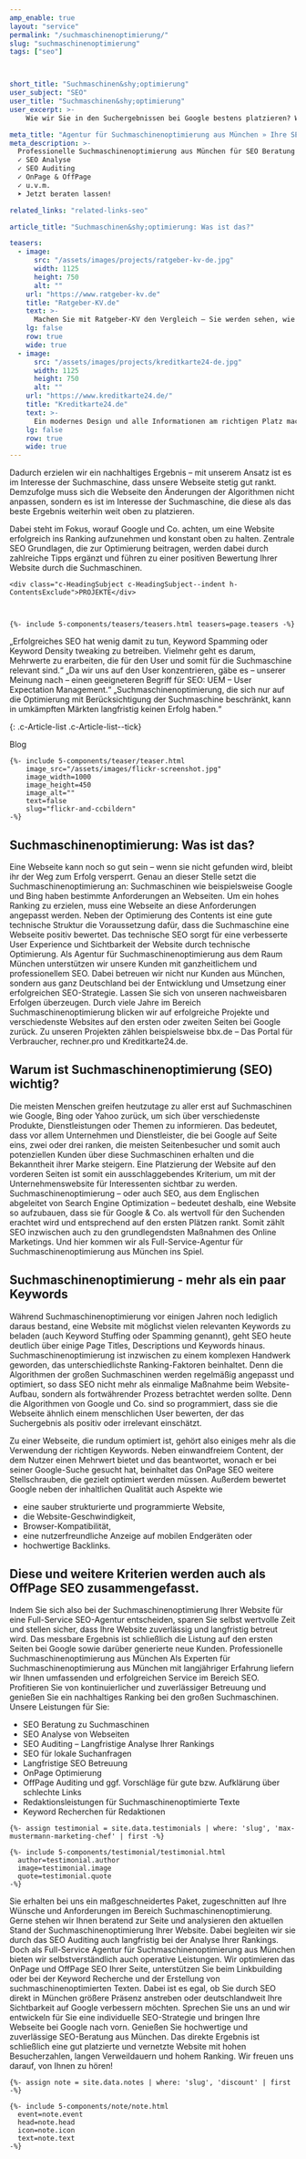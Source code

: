 ```yaml
---
amp_enable: true
layout: "service"
permalink: "/suchmaschinenoptimierung/"
slug: "suchmaschinenoptimierung"
tags: ["seo"]



short_title: "Suchmaschinen&shy;optimierung"
user_subject: "SEO"
user_title: "Suchmaschinen&shy;optimierung"
user_excerpt: >-
    Wie wir Sie in den Suchergebnissen bei Google bestens platzieren? Wir verfolgen den gleichen Ansatz wie die Suchmaschine: Genau wie Google richten wir alle Eigenschaften einer Webseite auf den User aus. Unser Ziel ist es somit, dem Suchmaschinennutzer das beste Ergebnis auf seine Suchanfrage zu bieten. Eine positive User-Experience ist grundlegend, damit Google eine Webseite auf den ersten Seiten gut positioniert. Wir unterstützen unsere Kunden dabei, mit ihrer Webseite das beste Ergebnis auf relevante Suchanfragen zu garantieren. Somit ist es im Interesse von Google, die Website gut zu platzieren. Denn das langfristige Ziel von Suchmaschinen ist es, dass die Nutzer mit den Suchergebnissen zufrieden sind und die Suchmaschine daher weiterhin einsetzen. 

meta_title: "Agentur für Suchmaschinenoptimierung aus München » Ihre SEO-Experten"
meta_description: >-
  Professionelle Suchmaschinenoptimierung aus München für SEO Beratung
  ✓ SEO Analyse
  ✓ SEO Auditing
  ✓ OnPage & OffPage
  ✓ u.v.m.
  ➤ Jetzt beraten lassen!

related_links: "related-links-seo"

article_title: "Suchmaschinen&shy;optimierung: Was ist das?"

teasers:
  - image:
      src: "/assets/images/projects/ratgeber-kv-de.jpg"
      width: 1125
      height: 750
      alt: ""
    url: "https://www.ratgeber-kv.de"
    title: "Ratgeber-KV.de"
    text: >-
      Machen Sie mit Ratgeber-KV den Vergleich – Sie werden sehen, wie viel Sie beim Top-Anbieter Ihres gewünschten Krankenversicherungs-Tarifs bezahlen würden!
    lg: false
    row: true
    wide: true
  - image:
      src: "/assets/images/projects/kreditkarte24-de.jpg"
      width: 1125
      height: 750
      alt: ""
    url: "https://www.kreditkarte24.de/"
    title: "Kreditkarte24.de"
    text: >-
      Ein modernes Design und alle Informationen am richtigen Platz machen den Kreditkarten-Vergleich einfach, übersichtlich und schnell.
    lg: false
    row: true
    wide: true
---
```





Dadurch erzielen wir ein nachhaltiges Ergebnis – mit unserem Ansatz ist es im Interesse der Suchmaschine, dass unsere Webseite stetig gut rankt. Demzufolge muss sich die Webseite den Änderungen der Algorithmen nicht anpassen, sondern es ist im Interesse der Suchmaschine, die diese als das beste Ergebnis weiterhin weit oben zu platzieren. 

Dabei steht im Fokus, worauf Google und Co. achten, um eine Website erfolgreich ins Ranking aufzunehmen und konstant oben zu halten. Zentrale SEO Grundlagen, die zur Optimierung beitragen, werden dabei durch zahlreiche Tipps ergänzt und führen zu einer positiven Bewertung Ihrer Website durch die Suchmaschinen. 



<div class="h-ArticleExclude h-ArticleExclude--indent h-ArticleExclude--sm" markdown="0">

    <div class="c-HeadingSubject c-HeadingSubject--indent h-ContentsExclude">PROJEKTE</div>



    {%- include 5-components/teasers/teasers.html teasers=page.teasers -%}

</div>

„Erfolgreiches SEO hat wenig damit zu tun, Keyword Spamming oder Keyword Density tweaking zu betreiben. Vielmehr geht es darum, Mehrwerte zu erarbeiten, die für den User und somit für die Suchmaschine relevant sind.“
„Da wir uns auf den User konzentrieren, gäbe es – unserer Meinung nach – einen geeigneteren Begriff für SEO: UEM – User Expectation Management.“
„Suchmaschinenoptimierung, die sich nur auf die Optimierung mit Berücksichtigung der Suchmaschine beschränkt, kann in umkämpften Märkten langfristig keinen Erfolg haben.“ 

{: .c-Article-list .c-Article-list--tick}

<div class="c-Article-float c-Article-float--wide h-ArticleExclude h-ArticleExclude--indent h-ArticleExclude--float" markdown="0">

<div class="c-HeadingSubject c-HeadingSubject--indent h-ContentsExclude">Blog</div>

    {%- include 5-components/teaser/teaser.html
        image_src="/assets/images/flickr-screenshot.jpg"
        image_width=1000
        image_height=450
        image_alt=""
        text=false
        slug="flickr-and-ccbildern"
    -%}

</div>



## Suchmaschinenoptimierung: Was ist das?
Eine Webseite kann noch so gut sein – wenn sie nicht gefunden wird, bleibt ihr der Weg zum Erfolg versperrt. Genau an dieser Stelle setzt die Suchmaschinenoptimierung an: Suchmaschinen wie beispielsweise Google und Bing haben bestimmte Anforderungen an Webseiten. Um ein hohes Ranking zu erzielen, muss eine Webseite an diese Anforderungen angepasst werden. Neben der Optimierung des Contents ist eine gute technische Struktur die Voraussetzung dafür, dass die Suchmaschine eine Webseite positiv bewertet. Das technische SEO sorgt für eine verbesserte User Experience und Sichtbarkeit der Website durch technische Optimierung. 
Als Agentur für Suchmaschinenoptimierung aus dem Raum München unterstützen wir unsere Kunden mit ganzheitlichem und professionellem SEO. Dabei betreuen wir nicht nur Kunden aus München, sondern aus ganz Deutschland bei der Entwicklung und Umsetzung einer erfolgreichen SEO-Strategie.
Lassen Sie sich von unseren nachweisbaren Erfolgen überzeugen. Durch viele Jahre im Bereich Suchmaschinenoptimierung blicken wir auf erfolgreiche Projekte und verschiedenste Websites auf den ersten oder zweiten Seiten bei Google zurück. Zu unseren Projekten zählen beispielsweise bbx.de – Das Portal für Verbraucher, rechner.pro und Kreditkarte24.de.

## Warum ist Suchmaschinenoptimierung (SEO) wichtig?
Die meisten Menschen greifen heutzutage zu aller erst auf Suchmaschinen wie Google, Bing oder Yahoo zurück, um sich über verschiedenste Produkte, Dienstleistungen oder Themen zu informieren.
Das bedeutet, dass vor allem Unternehmen und Dienstleister, die bei Google auf Seite eins, zwei oder drei ranken, die meisten Seitenbesucher und somit auch potenziellen Kunden über diese Suchmaschinen erhalten und die Bekanntheit ihrer Marke steigern.
Eine Platzierung der Website auf den vorderen Seiten ist somit ein ausschlaggebendes Kriterium, um mit der Unternehmenswebsite für Interessenten sichtbar zu werden.
Suchmaschinenoptimierung – oder auch SEO, aus dem Englischen abgeleitet von Search Engine Optimization – bedeutet deshalb, eine Website so aufzubauen, dass sie für Google & Co. als wertvoll für den Suchenden erachtet wird und entsprechend auf den ersten Plätzen rankt. Somit zählt SEO inzwischen auch zu den grundlegendsten Maßnahmen des Online Marketings. Und hier kommen wir als Full-Service-Agentur für Suchmaschinenoptimierung aus München ins Spiel.

## Suchmaschinenoptimierung - mehr als ein paar Keywords
Während Suchmaschinenoptimierung vor einigen Jahren noch lediglich daraus bestand, eine Website mit möglichst vielen relevanten Keywords zu beladen (auch Keyword Stuffing oder Spamming genannt), geht SEO heute deutlich über einige Page Titles, Descriptions und Keywords hinaus. 
Suchmaschinenoptimierung ist inzwischen zu einem komplexen Handwerk geworden, das unterschiedlichste Ranking-Faktoren beinhaltet. Denn die Algorithmen der großen Suchmaschinen werden regelmäßig angepasst und optimiert, so dass SEO nicht mehr als einmalige Maßnahme beim Website-Aufbau, sondern als fortwährender Prozess betrachtet werden sollte. Denn die Algorithmen von Google und Co. sind so programmiert, dass sie die Webseite ähnlich einem menschlichen User bewerten, der das Suchergebnis als positiv oder irrelevant einschätzt.

Zu einer Webseite, die rundum optimiert ist, gehört also einiges mehr als die Verwendung der richtigen Keywords. Neben einwandfreiem Content, der dem Nutzer einen Mehrwert bietet und das beantwortet, wonach er bei seiner Google-Suche gesucht hat, beinhaltet das OnPage SEO weitere Stellschrauben, die gezielt optimiert werden müssen. Außerdem bewertet Google neben der inhaltlichen Qualität auch Aspekte wie
 * eine sauber strukturierte und programmierte Website,
 * die Website-Geschwindigkeit,
 * Browser-Kompatibilität,
 * eine nutzerfreundliche Anzeige auf mobilen Endgeräten oder
 * hochwertige Backlinks.

## Diese und weitere Kriterien werden auch als OffPage SEO zusammengefasst.
Indem Sie sich also bei der Suchmaschinenoptimierung Ihrer Website für eine Full-Service SEO-Agentur entscheiden, sparen Sie selbst wertvolle Zeit und stellen sicher, dass Ihre Website zuverlässig und langfristig betreut wird. Das messbare Ergebnis ist schließlich die Listung auf den ersten Seiten bei Google sowie darüber generierte neue Kunden.
Professionelle Suchmaschinenoptimierung aus München
Als Experten für Suchmaschinenoptimierung aus München mit langjähriger Erfahrung liefern wir Ihnen umfassenden und erfolgreichen Service im Bereich SEO. Profitieren Sie von kontinuierlicher und zuverlässiger Betreuung und genießen Sie ein nachhaltiges Ranking bei den großen Suchmaschinen.
Unsere Leistungen für Sie:
 * SEO Beratung zu Suchmaschinen
 * SEO Analyse von Webseiten
 * SEO Auditing – Langfristige Analyse Ihrer Rankings
 * SEO für lokale Suchanfragen
 * Langfristige SEO Betreuung
 * OnPage Optimierung
 * OffPage Auditing und ggf. Vorschläge für gute bzw. Aufklärung über schlechte Links
 * Redaktionsleistungen für Suchmaschinenoptimierte Texte
 * Keyword Recherchen für Redaktionen


<div class="h-ArticleExclude h-ArticleExclude--indent" markdown="0">

    {%- assign testimonial = site.data.testimonials | where: 'slug', 'max-mustermann-marketing-chef' | first -%}

    {%- include 5-components/testimonial/testimonial.html
      author=testimonial.author
      image=testimonial.image
      quote=testimonial.quote
    -%}

</div>


 

Sie erhalten bei uns ein maßgeschneidertes Paket, zugeschnitten auf Ihre Wünsche und Anforderungen im Bereich Suchmaschinenoptimierung. Gerne stehen wir Ihnen beratend zur Seite und analysieren den aktuellen Stand der Suchmaschinenoptimierung Ihrer Website. Dabei begleiten wir sie durch das SEO Auditing auch langfristig bei der Analyse Ihrer Rankings.
Doch als Full-Service Agentur für Suchmaschinenoptimierung aus München bieten wir selbstverständlich auch operative Leistungen. Wir optimieren das OnPage und OffPage SEO Ihrer Seite, unterstützen Sie beim Linkbuilding oder bei der Keyword Recherche und der Erstellung von suchmaschinenoptimierten Texten. Dabei ist es egal, ob Sie durch SEO direkt in München größere Präsenz anstreben oder deutschlandweit Ihre Sichtbarkeit auf Google verbessern möchten.
Sprechen Sie uns an und wir entwickeln für Sie eine individuelle SEO-Strategie und bringen Ihre Webseite bei Google nach vorn. Genießen Sie hochwertige und zuverlässige SEO-Beratung aus München. Das direkte Ergebnis ist schließlich eine gut platzierte und vernetzte Website mit hohen Besucherzahlen, langen Verweildauern und hohem Ranking.
Wir freuen uns darauf, von Ihnen zu hören!



<div class="h-ArticleExclude h-ArticleExclude--indent h-ArticleExclude--sm" markdown="0">

    {%- assign note = site.data.notes | where: 'slug', 'discount' | first -%}

    {%- include 5-components/note/note.html
      event=note.event
      head=note.head
      icon=note.icon
      text=note.text
    -%}

</div>

